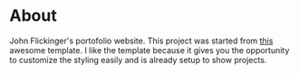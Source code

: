 # About
John Flickinger's portofolio website. This project was started from [this](https://startbootstrap.com/theme/freelancer/) awesome template.
I like the template because it gives you the opportunity to customize the styling easily and is already setup to show projects.



